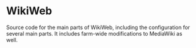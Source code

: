 # WikiWeb
Source code for the main parts of WikiWeb, including the configuration for several main parts. It includes farm-wide modifications to MediaWiki as well.
